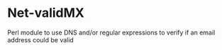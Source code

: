 # Net-validMX
Perl module to use DNS and/or regular expressions to verify if an email address could be valid
